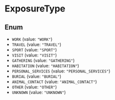 # ExposureType

## Enum

* `WORK` (value: `"WORK"`)
* `TRAVEL` (value: `"TRAVEL"`)
* `SPORT` (value: `"SPORT"`)
* `VISIT` (value: `"VISIT"`)
* `GATHERING` (value: `"GATHERING"`)
* `HABITATION` (value: `"HABITATION"`)
* `PERSONAL_SERVICES` (value: `"PERSONAL_SERVICES"`)
* `BURIAL` (value: `"BURIAL"`)
* `ANIMAL_CONTACT` (value: `"ANIMAL_CONTACT"`)
* `OTHER` (value: `"OTHER"`)
* `UNKNOWN` (value: `"UNKNOWN"`)
